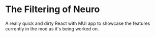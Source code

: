 # The Filtering of Neuro

A really quick and dirty React with MUI app to showcase the features currently in the mod as it's being worked on.
